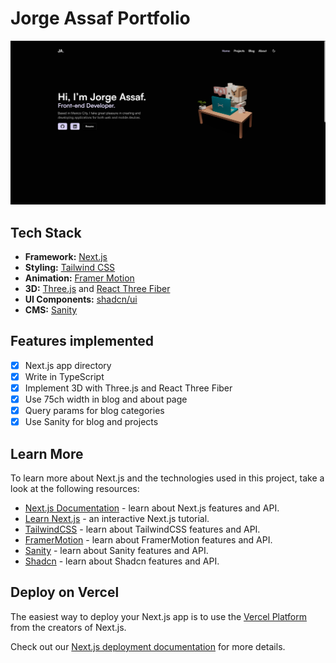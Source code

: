 # Jorge Assaf Portfolio

[![Jorge Assaf](./public/images/screenshot/landing-page-screenshot.png)](https://jorgeassaf.vercel.app/)

## Tech Stack

- **Framework:** [Next.js](https://nextjs.org)
- **Styling:** [Tailwind CSS](https://tailwindcss.com)
- **Animation:** [Framer Motion](https://www.framer.com/motion/)
- **3D:** [Three.js](https://threejs.org) and [React Three Fiber](https://docs.pmnd.rs/react-three-fiber/getting-started/introduction)
- **UI Components:** [shadcn/ui](https://ui.shadcn.com)
- **CMS:** [Sanity](https://sanity.io)

## Features implemented

- [x] Next.js app directory
- [x] Write in TypeScript
- [x] Implement 3D with Three.js and React Three Fiber
- [x] Use 75ch width in blog and about page
- [x] Query params for blog categories
- [x] Use Sanity for blog and projects

## Learn More

To learn more about Next.js and the technologies used in this project, take a look at the following resources:

- [Next.js Documentation](https://nextjs.org/docs) - learn about Next.js features and API.
- [Learn Next.js](https://nextjs.org/learn) - an interactive Next.js tutorial.
- [TailwindCSS](https://tailwindcss.com/docs) - learn about TailwindCSS features and API.
- [FramerMotion](https://www.framer.com/motion/) - learn about
  FramerMotion features and API.
- [Sanity](https://www.sanity.io/docs) - learn about Sanity features and API.
- [Shadcn](https://ui.shadcn.com/) - learn about Shadcn features and API.

## Deploy on Vercel

The easiest way to deploy your Next.js app is to use the [Vercel Platform](https://vercel.com/new?utm_medium=default-template&filter=next.js&utm_source=create-next-app&utm_campaign=create-next-app-readme) from the creators of Next.js.

Check out our [Next.js deployment documentation](https://nextjs.org/docs/deployment) for more details.
